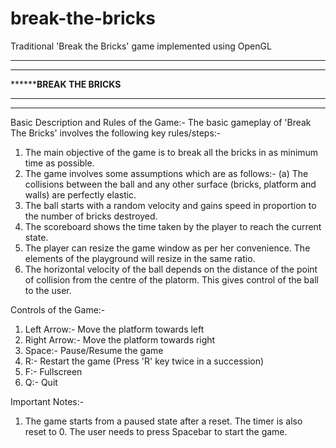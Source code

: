 # break-the-bricks
Traditional 'Break the Bricks' game implemented using OpenGL

******************************************************************************************************************************************************
******************************************************************************************************************************************************
**********************************************************************BREAK THE BRICKS****************************************************************
******************************************************************************************************************************************************
******************************************************************************************************************************************************

Basic Description and Rules of the Game:-
The basic gameplay of 'Break The Bricks' involves the following key rules/steps:-
1. The main objective of the game is to break all the bricks in as minimum time as possible.
2. The game involves some assumptions which are as follows:-
	(a) The collisions between the ball and any other surface (bricks, platform and walls) are perfectly elastic.
3. The ball starts with a random velocity and gains speed in proportion to the number of bricks destroyed.
4. The scoreboard shows the time taken by the player to reach the current state.
5. The player can resize the game window as per her convenience. The elements of the playground will resize in the same ratio.
6. The horizontal velocity of the ball depends on the distance of the point of collision from the centre of the platorm.
   This gives control of the ball to the user.

Controls of the Game:-
1. Left Arrow:- Move the platform towards left
2. Right Arrow:- Move the platform towards right
3. Space:- Pause/Resume the game
4. R:- Restart the game (Press 'R' key twice in a succession)
5. F:- Fullscreen
6. Q:- Quit

Important Notes:-
1. The game starts from a paused state after a reset. The timer is also reset to 0. The user needs to press Spacebar to start the game.
